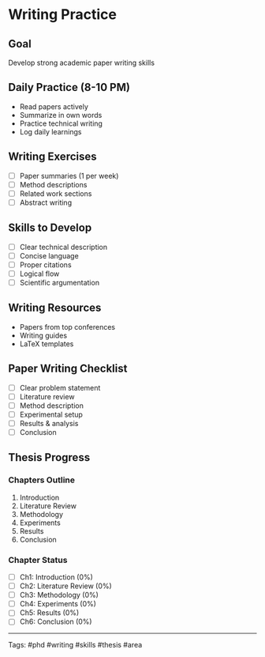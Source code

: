 # Writing Practice

## Goal
Develop strong academic paper writing skills

## Daily Practice (8-10 PM)
- Read papers actively
- Summarize in own words
- Practice technical writing
- Log daily learnings

## Writing Exercises
- [ ] Paper summaries (1 per week)
- [ ] Method descriptions
- [ ] Related work sections
- [ ] Abstract writing

## Skills to Develop
- [ ] Clear technical description
- [ ] Concise language
- [ ] Proper citations
- [ ] Logical flow
- [ ] Scientific argumentation

## Writing Resources
- Papers from top conferences
- Writing guides
- LaTeX templates

## Paper Writing Checklist
- [ ] Clear problem statement
- [ ] Literature review
- [ ] Method description
- [ ] Experimental setup
- [ ] Results & analysis
- [ ] Conclusion

## Thesis Progress
### Chapters Outline
1. Introduction
2. Literature Review
3. Methodology
4. Experiments
5. Results
6. Conclusion

### Chapter Status
- [ ] Ch1: Introduction (0%)
- [ ] Ch2: Literature Review (0%)
- [ ] Ch3: Methodology (0%)
- [ ] Ch4: Experiments (0%)
- [ ] Ch5: Results (0%)
- [ ] Ch6: Conclusion (0%)

---
Tags: #phd #writing #skills #thesis #area
